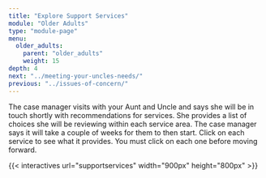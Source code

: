 ```yaml
---
title: "Explore Support Services"
module: "Older Adults"
type: "module-page"
menu:
  older_adults:
    parent: "older_adults"
    weight: 15
depth: 4
next: "../meeting-your-uncles-needs/"
previous: "../issues-of-concern/"
---
```

<div class="pageblock"><p>The case manager visits with your Aunt and Uncle and says she will be in touch shortly with recommendations for services. She provides a list of choices she will be reviewing within each service area. The case manager says it will take a couple of weeks for them to then start.  Click on each service to see what it provides.  You must click on each one before moving forward. </p>
</div>{{< interactives url="supportservices" width="900px" height="800px" >}}